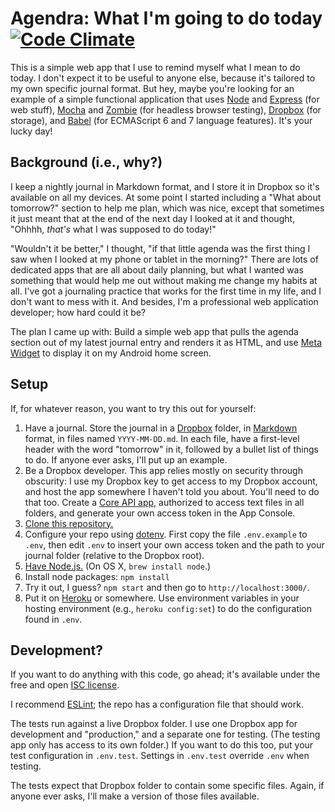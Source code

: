 # Agendra: What I'm going to do today [![Code Climate](https://codeclimate.com/github/eostrom/agendra/badges/gpa.svg)](https://codeclimate.com/github/eostrom/agendra)


This is a simple web app that I use to remind myself what I mean to
do today. I don't expect it to be useful to anyone else, because it's
tailored to my own specific journal format. But hey, maybe you're
looking for an example of a simple functional application that uses
[Node][node] and [Express][express] (for web stuff), [Mocha][mocha]
and [Zombie][zombie] (for headless browser testing),
[Dropbox][dropbox] (for storage), and [Babel][babel] (for ECMAScript
6 and 7 language features). It's your lucky day!

## Background (i.e., why?)

I keep a nightly journal in Markdown format, and I store it in
Dropbox so it's available on all my devices. At some point I started
including a "What about tomorrow?" section to help me plan, which was
nice, except that sometimes it just meant that at the end of the next
day I looked at it and thought, "Ohhhh, *that's* what I was supposed
to do today!"

"Wouldn't it be better," I thought, "if that little agenda was the
first thing I saw when I looked at my phone or tablet in the
morning?" There are lots of dedicated apps that are all about daily
planning, but what I wanted was something that would help me out
without making me change my habits at all. I've got a journaling
practice that works for the first time in my life, and I don't want
to mess with it. And besides, I'm a professional web application
developer; how hard could it be?

The plan I came up with: Build a simple web app that pulls the agenda
section out of my latest journal entry and renders it as HTML, and
use [Meta Widget][meta] to display it on my Android home screen.

## Setup

If, for whatever reason, you want to try this out for yourself:

1.  Have a journal. Store the journal in a [Dropbox][dropbox] folder,
    in [Markdown][markdown] format, in files named `YYYY-MM-DD.md`.
    In each file, have a first-level header with the word "tomorrow"
    in it, followed by a bullet list of things to do. If anyone ever
    asks, I'll put up an example.
2.  Be a Dropbox developer. This app relies mostly on security
    through obscurity: I use my Dropbox key to get access to my
    Dropbox account, and host the app somewhere I haven't told you
    about. You'll need to do that too. Create a [Core API
    app][dropbox-api], authorized to access text files in all
    folders, and generate your own access token in the App Console.
1.  [Clone this repository.][clone]
2.  Configure your repo using [dotenv][dotenv]. First copy the file
    `.env.example` to `.env`, then edit `.env` to insert your own
    access token and the path to your journal folder (relative to the
    Dropbox root).
5.  [Have Node.js.][node] (On OS X, `brew install node`.)
6.  Install node packages: `npm install`
7.  Try it out, I guess? `npm start` and then go to
    `http://localhost:3000/`.
8.  Put it on [Heroku][heroku] or somewhere. Use environment
    variables in your hosting environment (e.g., `heroku config:set`)
    to do the configuration found in `.env`.

## Development?

If you want to do anything with this code, go ahead; it's available
under the free and open [ISC license][isc].

I recommend [ESLint][eslint]; the repo has a configuration file that
should work.

The tests run against a live Dropbox folder. I use one Dropbox app for
development and "production," and a separate one for testing. (The
testing app only has access to its own folder.) If you want to do
this too, put your test configuration in `.env.test`. Settings in
`.env.test` override `.env` when testing.

The tests expect that Dropbox folder to contain some specific files.
Again, if anyone ever asks, I'll make a version of those files
available.


[meta]: http://metawidget.org/
[clone]: http://git-scm.com/book/en/v2/Git-Basics-Getting-a-Git-Repository
[markdown]: http://daringfireball.net/projects/markdown/syntax
[dropbox]: https://www.dropbox.com/
[dropbox-dev]: https://www.dropbox.com/developers
[dropbox-api]: https://www.dropbox.com/developers/core/start/ruby
[dotenv]: https://github.com/motdotla/dotenv
[node]: https://nodejs.org/
[express]: http://expressjs.com/
[mocha]: http://mochajs.org/
[zombie]: http://zombie.js.org/
[babel]: http://babeljs.io/
[isc]: http://opensource.org/licenses/ISC
[eslint]: http://eslint.org/
[heroku]: http://www.heroku.com
